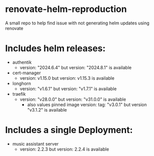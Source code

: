 # renovate-helm-reproduction
A small repo to help find issue with not generating helm updates using renovate

# Includes helm releases:
- authentik
    - version: "2024.6.4" but version: "2024.8.1" is available
- cert-manager
    - version: v1.15.0 but version: v1.15.3 is available
- longhorn
    - version: "v1.6.1" but version: "v1.7.1" is available
- traefik
    - version: "v28.0.0" but version: "v31.0.0" is available
        - also values pinned image version: tag: "v3.0.1" but version "v3.1.2" is available

# Includes a single Deployment:
- music assistant server
    - version: 2.2.3 but version: 2.2.4 is available